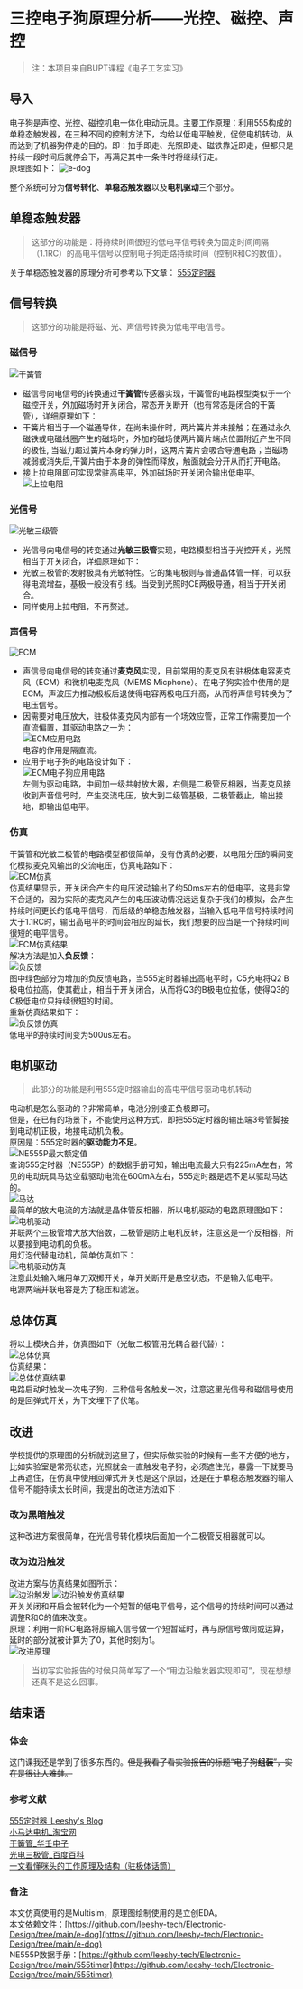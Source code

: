 # 三控电子狗原理分析——光控、磁控、声控

> 注：本项目来自BUPT课程《电子工艺实习》
## 导入
电子狗是声控、光控、磁控机电一体化电动玩具。主要工作原理：利用555构成的单稳态触发器，在三种不同的控制方法下，均给以低电平触发，促使电机转动，从而达到了机器狗停走的目的。即：拍手即走、光照即走、磁铁靠近即走，但都只是持续一段时间后就停会下，再满足其中一条件时将继续行走。   
原理图如下：
![e-dog](/image/e-dog/e-dog.jpg)

整个系统可分为**信号转化**、**单稳态触发器**以及**电机驱动**三个部分。
## 单稳态触发器
> 这部分的功能是：将持续时间很短的低电平信号转换为固定时间间隔（1.1RC）的高电平信号以控制电子狗走路持续时间（控制R和C的数值）。 

关于单稳态触发器的原理分析可参考以下文章： 
[555定时器](https://leeshy-tech.github.io/555timer/)    
## 信号转换
> 这部分的功能是将磁、光、声信号转换为低电平电信号。

### 磁信号
![干簧管](/image/e-dog/干簧片.jpg)
- 磁信号向电信号的转换通过**干簧管**传感器实现，干簧管的电路模型类似于一个磁控开关，外加磁场时开关闭合，常态开关断开（也有常态是闭合的干簧管），详细原理如下：
- 干簧片相当于一个磁通导体，在尚未操作时，两片簧片并未接触；在通过永久磁铁或电磁线圈产生的磁场时，外加的磁场使两片簧片端点位置附近产生不同的极性, 当磁力超过簧片本身的弹力时，这两片簧片会吸合导通电路；当磁场减弱或消失后,干簧片由于本身的弹性而释放，触面就会分开从而打开电路。
- 接上拉电阻即可实现常驻高电平，外加磁场时开关闭合输出低电平。  
![上拉电阻](/image/e-dog/上拉电阻.jpg)
### 光信号
![光敏三级管](/image/e-dog/光敏三极管.jpg)
- 光信号向电信号的转变通过**光敏三极管**实现，电路模型相当于光控开关，光照相当于开关闭合，详细原理如下：
- 光敏三极管的发射极具有光敏特性。它的集电极则与普通晶体管一样，可以获得电流增益，基极一般没有引线。当受到光照时CE两极导通，相当于开关闭合。
- 同样使用上拉电阻，不再赘述。
### 声信号
![ECM](/image/e-dog/ECM.jpg)
- 声信号向电信号的转变通过**麦克风**实现，目前常用的麦克风有驻极体电容麦克风（ECM）和微机电麦克风（MEMS Micphone）。在电子狗实验中使用的是ECM，声波压力推动极板后退使得电容两极电压升高，从而将声信号转换为了电压信号。
- 因需要对电压放大，驻极体麦克风内部有一个场效应管，正常工作需要加一个直流偏置，其驱动电路之一为：  
![ECM应用电路](/image/e-dog/ECM应用电路.jpg)    
电容的作用是隔直流。
- 应用于电子狗的电路设计如下：  
![ECM电子狗应用电路](/image/e-dog/ECM电子狗应用电路.jpg)    
左侧为驱动电路，中间加一级共射放大器，右侧是二极管反相器，当麦克风接收到声音信号时，产生交流电压，放大到二级管基极，二极管截止，输出接地，即输出低电平。
### 仿真
干簧管和光敏二极管的电路模型都很简单，没有仿真的必要，以电阻分压的瞬间变化模拟麦克风输出的交流电压，仿真电路如下：    
![ECM仿真](/image/e-dog/ECM仿真.jpg)    
仿真结果显示，开关闭合产生的电压波动输出了约50ms左右的低电平，这是非常不合适的，因为实际的麦克风产生的电压波动情况远远复杂于我们的模拟，会产生持续时间更长的低电平信号，而后级的单稳态触发器，当输入低电平信号持续时间大于1.1RC时，输出高电平的时间会相应的延长，我们想要的应当是一个持续时间很短的电平信号。   
![ECM仿真结果](/image/e-dog/ECM仿真结果.jpg)    
解决方法是加入**负反馈**：  
![负反馈](/image/e-dog/负反馈.jpg)  
图中绿色部分为增加的负反馈电路，当555定时器输出高电平时，C5充电将Q2 B极电位拉高，使其截止，相当于开关闭合，从而将Q3的B极电位拉低，使得Q3的C极低电位只持续很短的时间。   
重新仿真结果如下：  
![负反馈仿真](/image/e-dog/负反馈仿真.jpg)  
低电平的持续时间变为500us左右。
## 电机驱动
> 此部分的功能是利用555定时器输出的高电平信号驱动电机转动   

电动机是怎么驱动的？非常简单，电池分别接正负极即可。    
但是，在已有的场景下，不能使用这种方式，即把555定时器的输出端3号管脚接到电动机正极，地接电动机负极。    
原因是：555定时器的**驱动能力不足**。   
![NE555P最大额定值](/image/e-dog/NE555P最大额定值.jpg)  
查询555定时器（NE555P）的数据手册可知，输出电流最大只有225mA左右，常见的电动玩具马达空载驱动电流在600mA左右，555定时器是远不足以驱动马达的。    
![马达](/image/e-dog/马达.jpg)  
最简单的放大电流的方法就是晶体管反相器，所以电机驱动的电路原理图如下：  
![电机驱动](/image/e-dog/电机驱动.jpg)  
并联两个三极管增大放大倍数，二极管是防止电机反转，注意这是一个反相器，所以要接到电动机的负极。  
用灯泡代替电动机，简单仿真如下：    
![电机驱动仿真](/image/e-dog/电机驱动仿真.jpg)  
注意此处输入端用单刀双掷开关，单开关断开是悬空状态，不是输入低电平。    
电源两端并联电容是为了稳压和滤波。  
## 总体仿真
将以上模块合并，仿真图如下（光敏二极管用光耦合器代替）：    
![总体仿真](/image/e-dog/总体仿真.jpg)  
仿真结果：  
![总体仿真结果](/image/e-dog/总体仿真结果.jpg)  
电路启动时触发一次电子狗，三种信号各触发一次，注意这里光信号和磁信号使用的是回弹式开关，为下文埋下了伏笔。  
## 改进
学校提供的原理图的分析就到这里了，但实际做实验的时候有一些不方便的地方，比如实验室是常亮状态，光照就会一直触发电子狗，必须遮住光，暴露一下就要马上再遮住，在仿真中使用回弹式开关也是这个原因，还是在于单稳态触发器的输入信号不能持续太长时间，我提出的改进方法如下：
### 改为黑暗触发
这种改进方案很简单，在光信号转化模块后面加一个二极管反相器就可以。  
### 改为边沿触发
改进方案与仿真结果如图所示：  
![边沿触发](/image/e-dog/边沿触发.jpg) ![边沿触发仿真结果](/image/e-dog/边沿触发仿真结果.jpg)   
开关关闭和开启会被转化为一个短暂的低电平信号，这个信号的持续时间可以通过调整R和C的值来改变。  
原理：利用一阶RC电路将原输入信号做一个短暂延时，再与原信号做同或运算，延时的部分就被计算为了0，其他时刻为1。    
![改进原理](/image/e-dog/改进原理.jpg)  
> 当初写实验报告的时候只简单写了一个“用边沿触发器实现即可”，现在想想还真不是这么回事。

## 结束语
### 体会
这门课我还是学到了很多东西的。~~但是我看了看实验报告的标题“电子狗**组装**”，实在是很让人难蚌。~~
### 参考文献
[555定时器_Leeshy's Blog](https://leeshy-tech.github.io/555timer/)  
[小马达电机_淘宝网](https://www.taobao.com/list/item/625943357428.htm?spm=a21wu.10013406-cat.taglist-content.5.36c01e2eQtFCB2)      
[干簧管_华壬电子](http://www.chinahuaren.com/shen-me-shi-gan-huang-guan-yi/582.html)    
[光电三极管_百度百科](https://baike.baidu.com/item/%E5%85%89%E7%94%B5%E4%B8%89%E6%9E%81%E7%AE%A1/9483833)   
[一文看懂咪头的工作原理及结构（驻极体话筒）](https://blog.csdn.net/weixin_36489344/article/details/113014008) 
### 备注
本文仿真使用的是Multisim，原理图绘制使用的是立创EDA。   
本文依赖文件：[https://github.com/leeshy-tech/Electronic-Design/tree/main/e-dog](https://github.com/leeshy-tech/Electronic-Design/tree/main/e-dog)  
NE555P数据手册：[https://github.com/leeshy-tech/Electronic-Design/tree/main/555timer](https://github.com/leeshy-tech/Electronic-Design/tree/main/555timer)  
